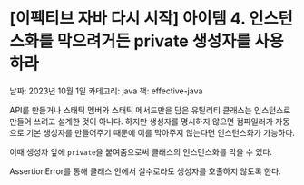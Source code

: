 # [이펙티브 자바 다시 시작] 아이템 4. 인스턴스화를 막으려거든 private 생성자를 사용하라

날짜: 2023년 10월 1일
카테고리: java
책: effective-java

API를 만들거나 스태틱 멤버와 스태틱 메서드만을 담은 유틸리티 클래스는 인스턴스로 만들어 쓰려고 설계한 것이 아니다. 하지만 생성자를 명시하지 않으면 컴파일러가 자동으로 기본 생성자를 만들어주기 때문에 이를 막아주지 않는다면 인스턴스화가 가능하다.

이때 생성자 앞에 `private`을 붙여줌으로써 클래스의 인스턴스화를 막을 수 있다.

AssertionError를 통해 클래스 안에서 실수로라도 생성자를 호출하지 않도록 한다.